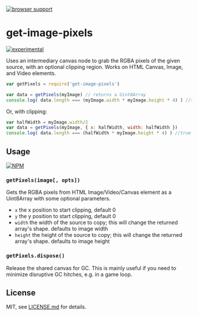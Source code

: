 [![browser support](https://ci.testling.com/mattdesl/get-image-pixels.png)](https://ci.testling.com/mattdesl/get-image-pixels)

# get-image-pixels

[![experimental](http://badges.github.io/stability-badges/dist/experimental.svg)](http://github.com/badges/stability-badges)

Uses an intermediary canvas node to grab the RGBA pixels of the given source, with an optional clipping region. Works on HTML Canvas, Image, and Video elements.

```js
var getPixels = require('get-image-pixels')

var data = getPixels(myImage) // returns a Uint8Array
console.log( data.length === (myImage.width * myImage.height * 4) ) //true
```

Or, with clipping:

```js
var halfWidth = myImage.width/2
var data = getPixels(myImage, { x: halfWidth, width: halfWidth })
console.log( data.length === (halfWidth * myImage.height * 4) ) //true
```

## Usage

[![NPM](https://nodei.co/npm/get-image-pixels.png)](https://nodei.co/npm/get-image-pixels/)

### `getPixels(image[, opts])`

Gets the RGBA pixels from HTML Image/Video/Canvas element as a Uint8Array with some optional parameters.

- `x` the x position to start clipping, default 0
- `y` the y position to start clipping, default 0
- `width` the width of the source to copy; this will change the returned array's shape. defaults to image width
- `height` the height of the source to copy; this will change the returned array's shape. defaults to image height

### `getPixels.dispose()`

Release the shared canvas for GC. This is mainly useful if you need to minimize disruptive GC hitches, e.g. in a game loop. 

## License

MIT, see [LICENSE.md](http://github.com/mattdesl/get-image-pixels/blob/master/LICENSE.md) for details.
